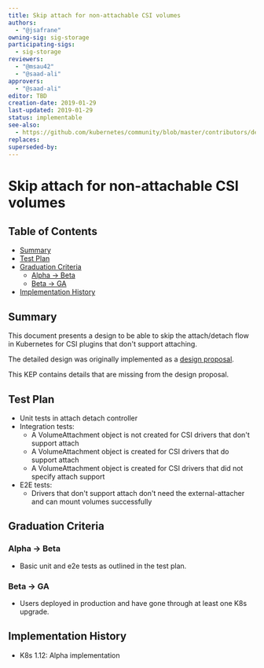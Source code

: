 ```yaml
---
title: Skip attach for non-attachable CSI volumes
authors:
  - "@jsafrane"
owning-sig: sig-storage
participating-sigs:
  - sig-storage
reviewers:
  - "@msau42"
  - "@saad-ali"
approvers:
  - "@saad-ali"
editor: TBD
creation-date: 2019-01-29
last-updated: 2019-01-29
status: implementable
see-also:
  - https://github.com/kubernetes/community/blob/master/contributors/design-proposals/storage/container-storage-interface-skip-attach.md
replaces:
superseded-by:
---
```


# Skip attach for non-attachable CSI volumes

## Table of Contents

<!-- toc -->
- [Summary](#summary)
- [Test Plan](#test-plan)
- [Graduation Criteria](#graduation-criteria)
  - [Alpha -&gt; Beta](#alpha---beta)
  - [Beta -&gt; GA](#beta---ga)
- [Implementation History](#implementation-history)
<!-- /toc -->

## Summary

This document presents a design to be able to skip the attach/detach flow in
Kubernetes for CSI plugins that don't support attaching.

The detailed design was originally implemented as a [design
proposal](https://github.com/kubernetes/community/blob/master/contributors/design-proposals/storage/container-storage-interface-skip-attach.md).

This KEP contains details that are missing from the design proposal.

## Test Plan
* Unit tests in attach detach controller
* Integration tests:
   * A VolumeAttachment object is not created for CSI drivers that don't
     support attach
   * A VolumeAttachment object is created for CSI drivers that do
     support attach
   * A VolumeAttachment object is created for CSI drivers that did not
     specify attach support
* E2E tests:
    * Drivers that don't support attach don't need the external-attacher and can
      mount volumes successfully

## Graduation Criteria

### Alpha -> Beta
* Basic unit and e2e tests as outlined in the test plan.

### Beta -> GA
* Users deployed in production and have gone through at least one K8s upgrade.

## Implementation History
* K8s 1.12: Alpha implementation
